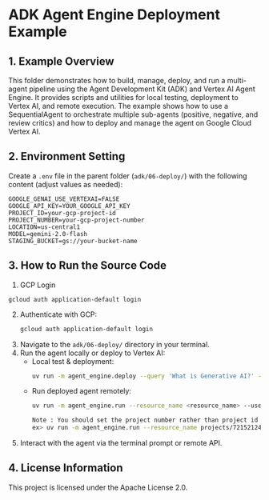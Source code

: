 # ADK Agent Engine Deployment Example

## 1. Example Overview
This folder demonstrates how to build, manage, deploy, and run a multi-agent pipeline using the Agent Development Kit (ADK) and Vertex AI Agent Engine. It provides scripts and utilities for local testing, deployment to Vertex AI, and remote execution. The example shows how to use a SequentialAgent to orchestrate multiple sub-agents (positive, negative, and review critics) and how to deploy and manage the agent on Google Cloud Vertex AI.

## 2. Environment Setting
Create a `.env` file in the parent folder (`adk/06-deploy/`) with the following content (adjust values as needed):

```
GOOGLE_GENAI_USE_VERTEXAI=FALSE
GOOGLE_API_KEY=YOUR_GOOGLE_API_KEY
PROJECT_ID=your-gcp-project-id
PROJECT_NUMBER=your-gcp-project-number
LOCATION=us-central1
MODEL=gemini-2.0-flash
STAGING_BUCKET=gs://your-bucket-name
```

## 3. How to Run the Source Code
1. GCP Login 
```
gcloud auth application-default login
```
2. Authenticate with GCP:
   ```bash
   gcloud auth application-default login
   ```
3. Navigate to the `adk/06-deploy/` directory in your terminal.
4. Run the agent locally or deploy to Vertex AI:
   - Local test & deployment:
     ```bash
     uv run -m agent_engine.deploy --query 'What is Generative AI?' --agent_name my_agent --user_id user1 --session_id 12345

     ```
   - Run deployed agent remotely:
     ```bash
     uv run -m agent_engine.run --resource_name <resource_name> --user_id user1 --session_id 12345 --query 'What is Generative AI?'

     Note : You should set the project number rather than project id in the resource name. 
     ex> uv run -m agent_engine.run --resource_name projects/721521243942/locations/us-central1/reasoningEngines/2417773292921290752 --user_id user1 --session_id 12345 --query 'What is Generative AI?'
     

     ```
5. Interact with the agent via the terminal prompt or remote API.

## 4. License Information
This project is licensed under the Apache License 2.0.
